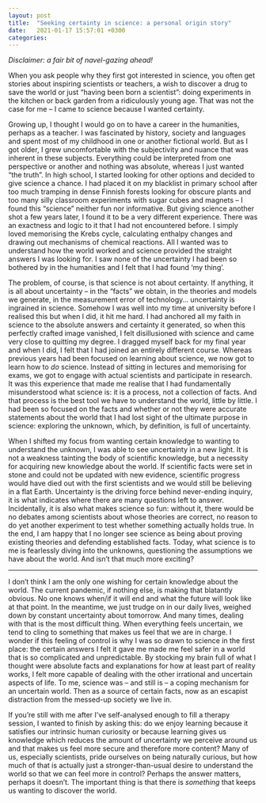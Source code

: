 ```yaml
---
layout: post
title:  "Seeking certainty in science: a personal origin story"
date:   2021-01-17 15:57:01 +0300
categories:
---
```



_Disclaimer: a fair bit of navel-gazing ahead!_

When you ask people why they first got interested in science, you often get stories about inspiring scientists or teachers, a wish to discover a drug to save the world or just “having been born a scientist”: doing experiments in the kitchen or back garden from a ridiculously young age. That was not the case for me – I came to science because I wanted certainty.

Growing up, I thought I would go on to have a career in the humanities, perhaps as a teacher. I was fascinated by history, society and languages and spent most of my childhood in one or another fictional world. But as I got older, I grew uncomfortable with the subjectivity and nuance that was inherent in these subjects. Everything could be interpreted from one perspective or another and nothing was absolute, whereas I just wanted “the truth”. In high school, I started looking for other options and decided to give science a chance. I had placed it on my blacklist in primary school after too much tramping in dense Finnish forests looking for obscure plants and too many silly classroom experiments with sugar cubes and magnets – I found this “science” neither fun nor informative. But giving science another shot a few years later, I found it to be a very different experience. There was an exactness and logic to it that I had not encountered before. I simply loved memorising the Krebs cycle, calculating enthalpy changes and drawing out mechanisms of chemical reactions. All I wanted was to understand how the world worked and science provided the straight answers I was looking for. I saw none of the uncertainty I had been so bothered by in the humanities and I felt that I had found ‘my thing’.

The problem, of course, is that science is not about certainty. If anything, it is all about uncertainty – in the “facts” we obtain, in the theories and models we generate, in the measurement error of technology… uncertainty is ingrained in science. Somehow I was well into my time at university before I realised this but when I did, it hit me hard. I had anchored all my faith in science to the absolute answers and certainty it generated, so when this perfectly crafted image vanished, I felt disillusioned with science and came very close to quitting my degree. I dragged myself back for my final year and when I did, I felt that I had joined an entirely different course. Whereas previous years had been focused on learning about science, we now got to learn how to _do_ science. Instead of sitting in lectures and memorising for exams, we got to engage with actual scientists and participate in research. It was this experience that made me realise that I had fundamentally misunderstood what science is: it is a process, not a collection of facts. And that process is the best tool we have to understand the world, little by little. I had been so focused on the facts and whether or not they were accurate statements about the world that I had lost sight of the ultimate purpose in science: exploring the unknown, which, by definition, is full of uncertainty.

When I shifted my focus from wanting certain knowledge to wanting to understand the unknown, I was able to see uncertainty in a new light. It is not a weakness tainting the body of scientific knowledge, but a necessity for acquiring new knowledge about the world. If scientific facts were set in stone and could not be updated with new evidence, scientific progress would have died out with the first scientists and we would still be believing in a flat Earth. Uncertainty is the driving force behind never-ending inquiry, it is what indicates where there are many questions left to answer. Incidentally, it is also what makes science so fun: without it, there would be no debates among scientists about whose theories are correct, no reason to do yet another experiment to test whether something actually holds true. In the end, I am happy that I no longer see science as being about proving existing theories and defending established facts. Today, what science is to me is fearlessly diving into the unknowns, questioning the assumptions we have about the world. And isn’t that much more exciting?

***

I don’t think I am the only one wishing for certain knowledge about the world. The current pandemic, if nothing else, is making that blatantly obvious. No one knows when/if it will end and what the future will look like at that point. In the meantime, we just trudge on in our daily lives, weighed down by constant uncertainty about tomorrow. And many times, dealing with that is the most difficult thing. When everything feels uncertain, we tend to cling to something that makes us feel that we are in charge. I wonder if this feeling of control is why I was so drawn to science in the first place: the certain answers I felt it gave me made me feel safer in a world that is so complicated and unpredictable. By stocking my brain full of what I thought were absolute facts and explanations for how at least part of reality works, I felt more capable of dealing with the other irrational and uncertain aspects of life. To me, science was – and still is – a coping mechanism for an uncertain world. Then as a source of certain facts, now as an escapist distraction from the messed-up society we live in.

If you’re still with me after I’ve self-analysed enough to fill a therapy session, I wanted to finish by asking this: do we enjoy learning because it satisfies our intrinsic human curiosity or because learning gives us knowledge which reduces the amount of uncertainty we perceive around us and that makes us feel more secure and therefore more content? Many of us, especially scientists, pride ourselves on being naturally curious, but how much of that is actually just a stronger-than-usual desire to understand the world so that we can feel more in control? Perhaps the answer matters, perhaps it doesn’t. The important thing is that there is _something_ that keeps us wanting to discover the world.
